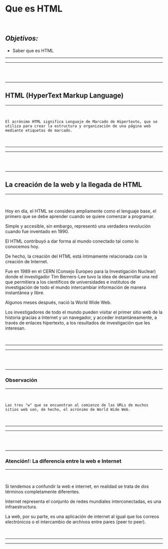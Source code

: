 # **Que es HTML**

<br>

## **_Objetivos:_**

- Saber que es HTML

---

---

<br>
<br>

---

## **HTML (HyperText Markup Language)**

---

<br>

```
El acrónimo HTML significa Lenguaje de Marcado de Hipertexto, que se utiliza para crear la estructura y organización de una página web mediante etiquetas de marcado.
```

<br>

---

---

<br>
<br>

---

## **La creación de la web y la llegada de HTML**

---

<br>

Hoy en día, el HTML se considera ampliamente como el lenguaje base, el primero que se debe aprender cuando se quiere comenzar a programar.

Simple y accesible, sin embargo, representó una verdadera revolución cuando fue inventado en 1990.

El HTML contribuyó a dar forma al mundo conectado tal como lo conocemos hoy.

De hecho, la creación del HTML está íntimamente relacionada con la creación de Internet.

Fue en 1989 en el CERN (Consejo Europeo para la Investigación Nuclear) donde el investigador Tim Berners-Lee tuvo la idea de desarrollar una red que permitiera a los científicos de universidades e institutos de investigación de todo el mundo intercambiar información de manera instantánea y libre.

Algunos meses después, nació la World Wide Web.

Los investigadores de todo el mundo pueden visitar el primer sitio web de la historia gracias a Internet y un navegador, y acceder instantáneamente, a través de enlaces hipertexto, a los resultados de investigación que les interesan.

<br>

---

---

<br>
<br>

---

### **Observación**

---

<br>

```
Las tres "w" que se encuentran al comienzo de las URLs de muchos sitios web son, de hecho, el acrónimo de World Wide Web.
```

<br>

---

---

<br>
<br>

---

### **Atención!: La diferencia entre la web e Internet**

---

<br>

Si tendemos a confundir la web e internet, en realidad se trata de dos términos completamente diferentes.

Internet representa el conjunto de redes mundiales interconectadas, es una infraestructura.

La web, por su parte, es una aplicación de internet al igual que los correos electrónicos o el intercambio de archivos entre pares (peer to peer).

<br>

---

---